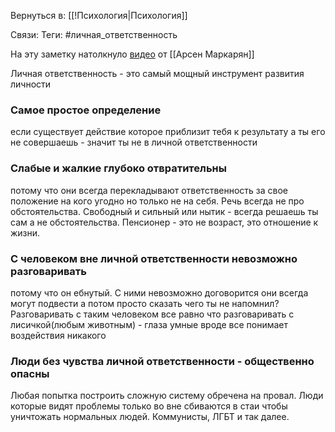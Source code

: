 Вернуться в: [[!Психология|Психология]]

Связи: 
Теги: #личная_ответственность 

На эту заметку натолкнуло [видео](https://www.youtube.com/watch?v=SMdYY328dXM) от [[Арсен Маркарян]]

Личная ответственность - это самый мощный инструмент развития личности

### Самое простое определение
если существует действие которое приблизит тебя к результату а ты его не совершаешь - значит ты не в личной ответственности

### Слабые и жалкие глубоко отвратительны
потому что они всегда перекладывают ответственность за свое положение на кого угодно но только не на себя. Речь всегда не про обстоятельства. Свободный и сильный или нытик - всегда решаешь ты сам а не обстоятельства.
Пенсионер - это не возраст, это отношение к жизни.

### С человеком вне личной ответственности невозможно разговаривать 
потому что он ебнутый. С ними невозможно договорится они всегда могут подвести а потом просто сказать чего ты не напомнил?
Разговаривать с таким человеком все равно что разговаривать с лисичкой(любым животным) - глаза умные вроде все понимает воздействия никакого

### Люди без чувства личной ответственности - общественно опасны
Любая попытка построить сложную систему обречена на провал.
Люди которые видят проблемы только во вне сбиваются в стаи чтобы уничтожать нормальных людей. Коммунисты, ЛГБТ и так далее.




